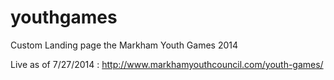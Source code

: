 youthgames
==========

Custom Landing page the Markham Youth Games 2014 

Live as of 7/27/2014 : http://www.markhamyouthcouncil.com/youth-games/
